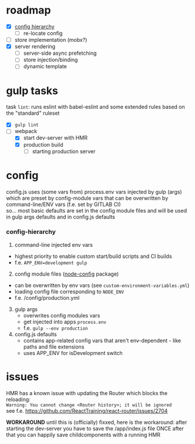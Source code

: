 # roadmap
* [x] [config hierarchy](#config-hierarchy)  
  * [ ] re-locate config
* [ ] store implementation (mobx?)
* [x] server rendering  
  * [ ] server-side async prefetching
  * [ ] store injection/binding
  * [ ] dynamic template

# gulp tasks
task `lint`: runs eslint with babel-eslint and some extended rules based on the "standard" ruleset

* [x] `gulp lint`
* [ ] webpack
  * [x] start dev-server with HMR
  * [x] production build
     * [ ] starting production server

# config

config.js uses (some vars from) process.env vars injected by gulp (args) which are preset by config-module vars that can be overwritten by command-line/ENV vars (f.e. set by GITLAB CI)  
so... most basic defaults are set in the config module files and will be used in gulp args defaults and in config.js defaults

### config-hierarchy

1. command-line injected env vars
  * highest priority to enable custom start/build scripts and CI builds
  * f.e. `APP_ENV=development gulp`
2. config module files ([node-config](https://www.npmjs.com/package/config) package)
  * can be overwritten by env vars (see `custom-environment-variables.yml`)
  * loading config file corresponding to `NODE_ENV`
  * f.e. /config/production.yml
3. gulp args
    * overwrites config modules vars
    * get injected into apps `process.env`
    * f.e. `gulp --env production`
4. config.js defaults
    * contains app-related config vars that aren't env-dependent - like paths and file extensions
    * uses APP_ENV for isDevelopment switch

# issues
HMR has a known issue with updating the Router which blocks the reloading:  
`Warning: You cannot change <Router history>; it will be ignored`  
see f.e. https://github.com/ReactTraining/react-router/issues/2704

**WORKAROUND**
until this is (officially) fixxed, here is the workaround:
after starting the dev-server you have to save the /app/index.js file ONCE
after that you can happily save childcomponents with a running HMR
